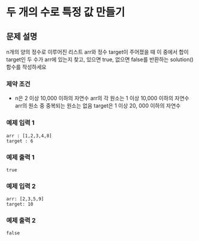 # 두 개의 수로 특정 값 만들기

## 문제 설명

n개의 양의 정수로 이루어진 리스트 arr와 정수 target이 주어졌을 때 이 중에서 합이 target인 두 수가 arr에 있는지 찾고, 있으면 true, 없으면 false를 반환하는 solution() 함수를 작성하세요

### 제약 조건

- n은 2 이상 10,000 이하의 자연수
  arr의 각 원소는 1 이상 10,000 이하의 자연수
  arr의 원소 중 중복되는 원소는 없음
  target은 1 이상 20, 000 이하의 자연수

### 예제 입력 1

```
arr : [1,2,3,4,8]
target : 6
```

### 예제 출력 1

```
true
```

### 예제 입력 2

```
arr: [2,3,5,9]
target: 10
```

### 예제 출력 2

```
false
```
